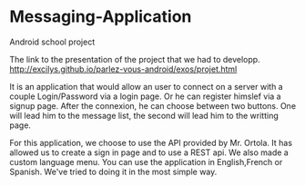 # Messaging-Application
Android school project

The link to the presentation of the project that we had to developp.
http://excilys.github.io/parlez-vous-android/exos/projet.html

It is an application that would allow an user to connect on a server with a couple Login/Password via a login page.
Or he can register himslef via a signup page.
After the connexion, he can choose between two buttons.
One will lead him to the message list, the second will lead him to the writting page.


For this application, we choose to use the API provided by Mr. Ortola.
It has allowed us to create a sign in page and to use a REST api.
We also made a custom language menu. You can use the application in English,French or Spanish.
We've tried to doing it in the most simple way.
